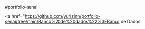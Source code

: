 #portfolio-senai

<a href="https://github.com/yurizinn/portfolio-senai/tree/main/Banco%20de%20dados%22%3EBanco de Dados</a>
